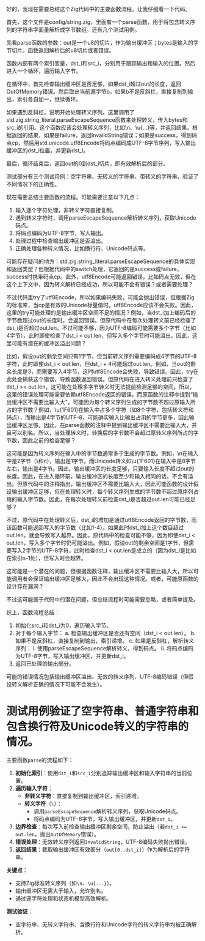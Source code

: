 好的，我现在需要总结这个Zig代码中的主要函数流程。让我仔细看一下代码。

首先，这个文件是config/string.zig，里面有一个parse函数，用于将包含转义序列的字符串字面量解析成字节数组。还有几个测试用例。

先看parse函数的参数：out是一个u8的切片，作为输出缓冲区；bytes是输入的字节切片。函数返回解析后的u8切片或者错误。

函数内部有两个索引变量，dst_i和src_i，分别用于跟踪输出和输入的位置。然后进入一个循环，遍历输入字节。

在循环中，首先检查输出缓冲区是否足够，如果dst_i超过out的长度，返回OutOfMemory错误。然后取出当前源字节b。如果b不是反斜杠，直接复制到输出，索引各自加一，继续循环。

如果遇到反斜杠，说明开始处理转义序列。这里调用了std.zig.string_literal.parseEscapeSequence函数来处理转义，传入bytes和src_i的引用。这个函数应该会处理转义序列，比如\n、\u{...}等，并返回结果。根据返回的结果，如果是failure，返回InvalidString错误；如果是success，得到码点cp，然后用std.unicode.utf8Encode将码点编码成UTF-8字节序列，写入输出缓冲区的dst_i位置，并更新dst_i。

最后，循环结束后，返回out的0到dst_i切片，即有效解析后的部分。

测试部分有三个测试用例：空字符串、无转义的字符串、带转义的字符串，验证了不同情况下的正确性。

现在需要总结主要函数的流程。可能需要注意以下几点：

1. 输入逐个字符处理，非转义字符直接复制。
2. 遇到转义字符时，调用parseEscapeSequence解析转义序列，获取Unicode码点。
3. 将码点编码为UTF-8字节，写入输出。
4. 处理过程中检查输出缓冲区是否溢出。
5. 正确处理各种转义情况，比如换行符、Unicode码点等。

可能存在疑问的地方：std.zig.string_literal.parseEscapeSequence的具体实现和返回类型？但根据代码中的switch处理，它返回的是success或failure，success时携带码点cp。此外，utf8Encode可能返回错误，比如码点无效，但在这个上下文中，因为转义解析已经成功，所以可能不会有错误？或者需要处理？

不过代码里try了utf8Encode，所以如果编码失败，可能会抛出错误，但根据Zig的标准库，当cp是有效的Unicode标量值时，utf8Encode应该不会失败。因此，这里的try可能处理的是输出缓冲区空间不足的情况？例如，当dst_i加上编码后的字节数超过out的长度时，会返回错误。但原代码中在每次处理转义前已经检查了dst_i是否超过out.len，不过可能不够，因为UTF-8编码可能需要多个字节（比如4字节），此时即使检查了dst_i < out.len，但写入多个字节时可能溢出。因此，这里可能有潜在的缓冲区溢出问题？

比如，假设out的剩余空间只有1字节，但当前转义序列需要编码成4字节的UTF-8字符，此时即使dst_i < out.len，但dst_i + 4可能超过out.len。例如，当out的剩余长度是3，而需要写入4字节，这时utf8Encode会失败，导致错误。因此，try在此处会捕获这个错误，导致函数返回错误。但原代码在进入转义处理前只检查了dst_i >= out.len，这可能在处理多字节转义时无法提前检测足够的空间。所以，这里的错误处理可能需要依赖utf8Encode返回的错误，而原函数的注释中提到“输出缓冲区不需要比输入大”，可能因为每个转义序列生成的字节数不超过原输入所占的字节数？例如，\u{1F601}在输入中占多个字符（如8个字符，包括转义符和码点），而输出是4字节的UTF-8，可能确实输入比输出占用的字节更多，因此输出缓冲区足够。因此，在parse函数的注释中提到输出缓冲区不需要比输入大，并且可以别名。所以，当处理转义时，转换后的字节数不会超过原转义序列所占的字节数，因此之前的检查足够？

这可能是因为转义序列在输入中的字节数通常多于生成的字节数。例如，\n在输入中是2字节（\和n），输出是1字节。而Unicode转义如\u{1F601}在输入中是8字节左右，输出是4字节。因此，输出缓冲区的长度足够，只要输入长度不超过out的长度。因此，在进入循环前，输出缓冲区的长度至少和输入相同的话，不会有溢出。但原代码中的注释指出，输出缓冲区不需要比输入大，因此可能函数的设计假设输出缓冲区足够，但在处理转义时，每个转义序列生成的字节数不超过原序列占用的输入字节数。因此，在每次处理转义前检查dst_i是否超过out.len可能已经足够？

不过，原代码中在处理转义后，dst_i的增加是通过utf8Encode返回的字节数，而该函数可能返回写入的字节数（比如1-4）。如果此时dst_i加上这个数目超过out.len，就会导致写入越界。因此，原代码中的检查可能不够，因为即使dst_i < out.len，写入多个字节时仍可能溢出。例如，假设out的剩余空间是1字节，但需要写入2字节的UTF-8字符，此时检查dst_i < out.len是成立的（因为dst_i是比如在索引n-1处），但写入时会越界。

这可能是一个潜在的问题，但根据函数注释，输出缓冲区不需要比输入大，所以可能调用者会保证输出缓冲区足够大，因此不会出现这种情况。或者，可能原函数的设计存在漏洞？

不过这可能属于代码中的潜在问题，但总结流程时可能需要忽略，或者简单提及。

综上，函数流程总结：

1. 初始化src_i和dst_i为0，遍历输入字节。
2. 对于每个输入字节：
   a. 检查输出缓冲区是否还有空间（dst_i < out.len）。
   b. 如果不是反斜杠，直接复制到输出，索引递增。
   c. 如果是反斜杠，解析转义序列：
      i. 使用parseEscapeSequence解析转义，得到码点。
      ii. 将码点编码为UTF-8字节，写入输出缓冲区，并更新dst_i。
3. 返回已处理的输出部分。

可能的错误情况包括输出缓冲区溢出、无效的转义序列、UTF-8编码错误（但假设转义解析正确的情况下可能不会发生）。

测试用例验证了空字符串、普通字符串和包含换行符及Unicode转义的字符串的情况。
================================================
主要函数`parse`的流程如下：

1. **初始化索引**：使用`dst_i`和`src_i`分别追踪输出缓冲区和输入字符串的当前位置。
2. **遍历输入字符**：
   - **非转义字符**：直接复制到输出缓冲区，索引递增。
   - **转义字符**（`\`）：
     - 调用`parseEscapeSequence`解析转义序列，获取Unicode码点。
     - 将码点编码为UTF-8字节，写入输出缓冲区，并更新`dst_i`。
3. **边界检查**：每次写入前检查输出缓冲区剩余空间，防止溢出（若`dst_i >= out.len`，抛出`OutOfMemory`错误）。
4. **错误处理**：无效转义序列返回`InvalidString`，UTF-8编码失败抛出错误。
5. **返回结果**：截取输出缓冲区有效部分（`out[0..dst_i]`）作为解析后的字符串。

**关键点**：
- 支持Zig标准转义序列（如`\n`、`\u{...}`）。
- 输出缓冲区无需大于输入，允许别名。
- 通过逐字符处理和状态机模型高效解析。

**测试验证**：
- 空字符串、无转义字符串、含换行符和Unicode字符的转义字符串均被正确解析。